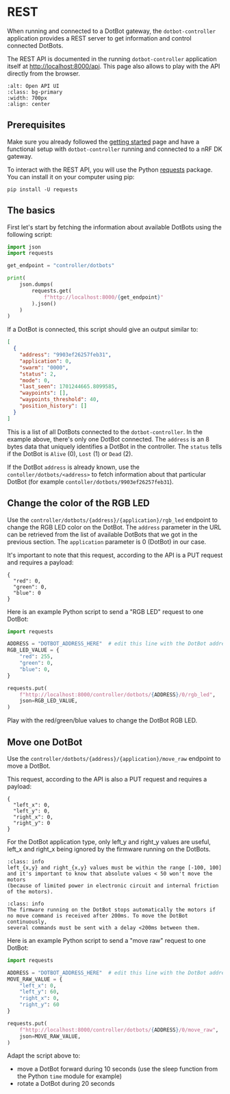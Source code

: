 # REST

When running and connected to a DotBot gateway, the `dotbot-controller`
application provides a REST server to get information and control connected
DotBots.

The REST API is documented in the running `dotbot-controller` application itself
at [http://localhost:8000/api](http://localhost:8000/api). This page also allows
to play with the API directly from the browser.

```{image} _static/images/pydotbot-ui-openapi.png
:alt: Open API UI
:class: bg-primary
:width: 700px
:align: center
```

## Prerequisites

Make sure you already followed the [getting started](getting_started) page and
have a functional setup with `dotbot-controller` running and connected to a
nRF DK gateway.

To interact with the REST API, you will use the Python
[requests](https://pypi.org/project/requests/) package. You can install it on
your computer using pip:

```
pip install -U requests
```

## The basics

First let's start by fetching the information about available DotBots using
the following script:

```py
import json
import requests

get_endpoint = "controller/dotbots"

print(
    json.dumps(
        requests.get(
            f"http://localhost:8000/{get_endpoint}"
        ).json()
    )
)
```

If a DotBot is connected, this script should give an output similar to:
```json
[
  {
    "address": "9903ef26257feb31",
    "application": 0,
    "swarm": "0000",
    "status": 2,
    "mode": 0,
    "last_seen": 1701244665.8099585,
    "waypoints": [],
    "waypoints_threshold": 40,
    "position_history": []
  }
]
```

This is a list of all DotBots connected to the `dotbot-controller`. In the
example above, there's only one DotBot connected.
The `address` is an 8 bytes data that uniquely identifies a DotBot in the
controller. The `status` tells if the DotBot is `Alive` (0), `Lost` (1) or
`Dead` (2).

If the DotBot `address` is already known, use the `contoller/dotbots/<address>`
to fetch information about that particular DotBot (for example
`contoller/dotbots/9903ef26257feb31`).

## Change the color of the RGB LED

Use the `controller/dotbots/{address}/{application}/rgb_led` endpoint to change
the RGB LED color on the DotBot. The `address` parameter in the URL can be
retrieved from the list of available DotBots that we got in the previous
section. The `application` parameter is 0 (DotBot) in our case.

It's important to note that this request, according to the API is a PUT request
and requires a payload:

```
{
  "red": 0,
  "green": 0,
  "blue": 0
}
```

Here is an example Python script to send a "RGB LED" request to one DotBot:

```py
import requests

ADDRESS = "DOTBOT_ADDRESS_HERE"  # edit this line with the DotBot address you want to control
RGB_LED_VALUE = {
    "red": 255,
    "green": 0,
    "blue": 0,
}

requests.put(
    f"http://localhost:8000/controller/dotbots/{ADDRESS}/0/rgb_led",
    json=RGB_LED_VALUE,
)
```

Play with the red/green/blue values to change the DotBot RGB LED.

## Move one DotBot

Use the `controller/dotbots/{address}/{application}/move_raw` endpoint to move a
DotBot.

This request, according to the API is also a PUT request and requires a payload:

```
{
  "left_x": 0,
  "left_y": 0,
  "right_x": 0,
  "right_y": 0
}
```

For the DotBot application type, only left_y and right_y values are useful,
left_x and right_x being ignored by the firmware running on the DotBots.

```{admonition} Note 1
:class: info
left_{x,y} and right_{x,y} values must be within the range [-100, 100]
and it's important to know that absolute values < 50 won't move the motors
(because of limited power in electronic circuit and internal friction of the motors).
```

```{admonition} Note 2
:class: info
The firmware running on the DotBot stops automatically the motors if
no move command is received after 200ms. To move the DotBot continuously,
several commands must be sent with a delay <200ms between them.
```

Here is an example Python script to send a "move raw" request to one DotBot:

```py
import requests

ADDRESS = "DOTBOT_ADDRESS_HERE"  # edit this line with the DotBot address you want to control
MOVE_RAW_VALUE = {
    "left_x": 0,
    "left_y": 60,
    "right_x": 0,
    "right_y": 60
}

requests.put(
    f"http://localhost:8000/controller/dotbots/{ADDRESS}/0/move_raw",
    json=MOVE_RAW_VALUE,
)
```

Adapt the script above to:

- move a DotBot forward during 10 seconds (use the sleep function from the
  Python `time` module for example)
- rotate a DotBot during 20 seconds
